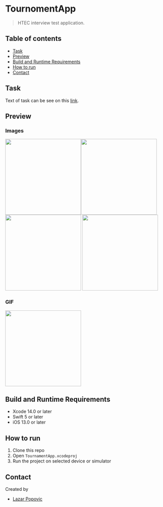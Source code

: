 # TournomentApp
> HTEC interview test application.

## Table of contents
* [Task](#task)
* [Preview](#preview)
* [Build and Runtime Requirements](#build-and-runtime-requirements)
* [How to run](#how-to-run)
* [Contact](#contact)

## Task
Text of task can be see on this [link](https://github.com/HTEC-interview/ios-lazarp/blob/main/Task.pdf).

## Preview

### Images
<img src="https://github.com/HTEC-interview/ios-lazarp/blob/main/Preview/IMAGE_PREVIEW_01.png" width="240"/><img src="https://github.com/HTEC-interview/ios-lazarp/blob/main/Preview/IMAGE_PREVIEW_02.png" width="240"/> 
<img src="https://github.com/HTEC-interview/ios-lazarp/blob/main/Preview/IMAGE_PREVIEW_03.png" width="240"/> 
<img src="https://github.com/HTEC-interview/ios-lazarp/blob/main/Preview/IMAGE_PREVIEW_04.png" width="240"/> 

### GIF
<img src="https://github.com/HTEC-interview/ios-lazarp/blob/main/Preview/GIF_PREVIEW_01.gif" width="240"/> 

## Build and Runtime Requirements
+ Xcode 14.0 or later
+ Swift 5 or later
+ iOS 13.0 or later

## How to run 
1. Clone this repo
1. Open `TournamentApp.xcodeproj`
1. Run the project on selected device or simulator

## Contact
Created by 
* [Lazar Popovic](mailto:lazar.popovic.m@gmail.com)
